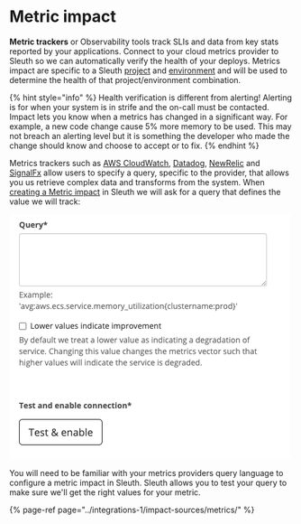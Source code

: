 # Metric impact

**Metric trackers** or Observability tools track SLIs and data from key stats reported by your applications. Connect to your cloud metrics provider to Sleuth so we can automatically verify the health of your deploys. Metrics impact are specific to a Sleuth [project](../modeling-your-deployments/projects/) and [environment](../modeling-your-deployments/environment-support.md) and will be used to determine the health of that project/environment combination.

{% hint style="info" %}
Health verification is different from alerting! Alerting is for when your system is in strife and the on-call must be contacted. Impact lets you know when a metrics has changed in a significant way. For example, a new code change cause 5% more memory to be used. This may not breach an alerting level but it is something the developer who made the change should know and choose to accept or to fix.
{% endhint %}

Metrics trackers such as [AWS CloudWatch](../integrations-1/impact-sources/metrics/aws-cloudwatch.md), [Datadog](../integrations-1/impact-sources/metrics/datadog.md), [NewRelic](../integrations-1/impact-sources/metrics/newrelic.md) and [SignalFx](../integrations-1/impact-sources/metrics/signalfx.md) allow users to specify a query, specific to the provider, that allows you us retrieve complex data and transforms from the system. When [creating a Metric impact](../settings/project/impact.md) in Sleuth we will ask for a query that defines the value we will track:

![](../.gitbook/assets/add-metric-impact-source-sleuth-2021-02-01-17-15-21.png)

You will need to be familiar with your metrics providers query language to configure a metric impact in Sleuth. Sleuth allows you to test your query to make sure we'll get the right values for your metric.

{% page-ref page="../integrations-1/impact-sources/metrics/" %}


